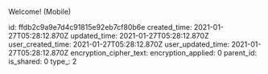 Welcome! (Mobile)

id: ffdb2c9a9e7d4c91815e92eb7cf80b6e
created_time: 2021-01-27T05:28:12.870Z
updated_time: 2021-01-27T05:28:12.870Z
user_created_time: 2021-01-27T05:28:12.870Z
user_updated_time: 2021-01-27T05:28:12.870Z
encryption_cipher_text: 
encryption_applied: 0
parent_id: 
is_shared: 0
type_: 2